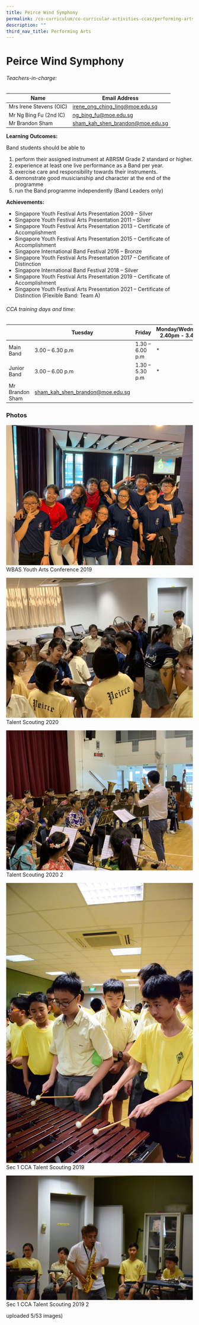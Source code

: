```yaml
---
title: Peirce Wind Symphony
permalink: /co-curriculum/co-curricular-activities-ccas/performing-arts-peirce-wind-symphony/
description: ""
third_nav_title: Performing Arts
---
```


# **Peirce Wind Symphony**

###### Teachers-in-charge:

| Name | Email Address |
| --- | --- |
| Mrs Irene Stevens (OIC) | [irene_ong_ching_ling@moe.edu.sg](mailto:irene_ong_ching_ling@moe.edu.sg) |
| Mr Ng Bing Fu (2nd IC) | [ng_bing_fu@moe.edu.sg](mailto:ng_bing_fu@moe.edu.sg) |
| Mr Brandon Sham | [sham_kah_shen_brandon@moe.edu.sg](mailto:sham_kah_shen_brandon@moe.edu.sg) |


**Learning Outcomes:**

Band students should be able to

1.  perform their assigned instrument at ABRSM Grade 2 standard or higher.
2.  experience at least one live performance as a Band per year.
3.  exercise care and responsibility towards their instruments.
4.  demonstrate good musicianship and character at the end of the programme
5.  run the Band programme independently (Band Leaders only)

**Achievements:**

*   Singapore Youth Festival Arts Presentation 2009 – Silver
*   Singapore Youth Festival Arts Presentation 2011 – Silver
*   Singapore Youth Festival Arts Presentation 2013 – Certificate of Accomplishment
*   Singapore Youth Festival Arts Presentation 2015 – Certificate of Accomplishment
*   Singapore International Band Festival 2016 – Bronze
*   Singapore Youth Festival Arts Presentation 2017 – Certificate of Distinction
*   Singapore International Band Festival 2018 – Silver
*   Singapore Youth Festival Arts Presentation 2019 – Certificate of Accomplishment
*   Singapore Youth Festival Arts Presentation 2021 – Certificate of Distinction (Flexible Band: Team A)

###### CCA training days and time:

|  	| Tuesday 	| Friday 	| Monday/Wednesday 2.40pm - 3.40pm 	|
|---	|---	|---	|---	|
| Main Band 	| 3.00 – 6.30 p.m 	| 1.30 – 6.00 p.m 	| * 	|
| Junior Band 	| 3.00 – 6.00 p.m 	| 1.30 – 5.30 p.m 	| * 	|
| Mr Brandon Sham 	| sham_kah_shen_brandon@moe.edu.sg 	|  	|  	|

### Photos

![](/images/WBAS-Youth-Arts-Conference-2019.jpeg)
WBAS Youth Arts Conference 2019

![](/images/Talent-Scouting-2020.jpg)
Talent Scouting 2020

![](/images/Talent-Scouting-2020-2.jpg)
Talent Scouting 2020 2

![](/images/Sec-1-CCA-Talent-Scouting-2019-scaled.jpg)
Sec 1 CCA Talent Scouting 2019

![](/images/Sec-1-CCA-Talent-Scouting-2019-2-scaled.jpg)
Sec 1 CCA Talent Scouting 2019 2

uploaded 5/53 images)